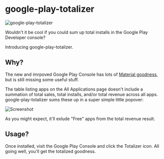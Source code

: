# google-play-totalizer

![google-play-totalizer](https://raw.githubusercontent.com/mooce/google-play-totalizer/master/doc/promo.jpg)

Wouldn't it be cool if you could sum up total installs in the Google Play Developer console?

Introducing google-play-totalizer. 

## Why?

The new and imrpoved Google Play Console has lots of [Material goodness](http://www.androidpolice.com/2017/04/19/new-google-play-console-brings-developer-management-material-era/), but is still missing some useful stuff. 

The table listing apps on the All Applications page doesn't include a summation of total sales, total installs, and/or total revenue across all apps. 
google-play-totalizer sums these up in a super simple little popover:

![Screenshot](https://raw.githubusercontent.com/mooce/google-play-totalizer/master/doc/screenshot-2.jpg)

As you might expect, it'll exlude "Free" apps from the total revenue result.

## Usage?

Once installed, visit the Google Play Console and click the Totalizer icon. All going well, you'll get the totalized goodness.